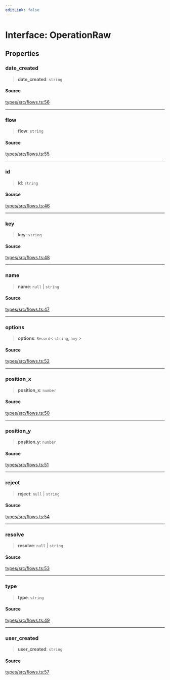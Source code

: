 ```yaml
---
editLink: false
---
```


# Interface: OperationRaw

## Properties

### date_created

> **date_created**: `string`

#### Source

[types/src/flows.ts:56](https://github.com/directus/directus/blob/7789a6c53/packages/types/src/flows.ts#L56)

---

### flow

> **flow**: `string`

#### Source

[types/src/flows.ts:55](https://github.com/directus/directus/blob/7789a6c53/packages/types/src/flows.ts#L55)

---

### id

> **id**: `string`

#### Source

[types/src/flows.ts:46](https://github.com/directus/directus/blob/7789a6c53/packages/types/src/flows.ts#L46)

---

### key

> **key**: `string`

#### Source

[types/src/flows.ts:48](https://github.com/directus/directus/blob/7789a6c53/packages/types/src/flows.ts#L48)

---

### name

> **name**: `null` \| `string`

#### Source

[types/src/flows.ts:47](https://github.com/directus/directus/blob/7789a6c53/packages/types/src/flows.ts#L47)

---

### options

> **options**: `Record`\< `string`, `any` \>

#### Source

[types/src/flows.ts:52](https://github.com/directus/directus/blob/7789a6c53/packages/types/src/flows.ts#L52)

---

### position_x

> **position_x**: `number`

#### Source

[types/src/flows.ts:50](https://github.com/directus/directus/blob/7789a6c53/packages/types/src/flows.ts#L50)

---

### position_y

> **position_y**: `number`

#### Source

[types/src/flows.ts:51](https://github.com/directus/directus/blob/7789a6c53/packages/types/src/flows.ts#L51)

---

### reject

> **reject**: `null` \| `string`

#### Source

[types/src/flows.ts:54](https://github.com/directus/directus/blob/7789a6c53/packages/types/src/flows.ts#L54)

---

### resolve

> **resolve**: `null` \| `string`

#### Source

[types/src/flows.ts:53](https://github.com/directus/directus/blob/7789a6c53/packages/types/src/flows.ts#L53)

---

### type

> **type**: `string`

#### Source

[types/src/flows.ts:49](https://github.com/directus/directus/blob/7789a6c53/packages/types/src/flows.ts#L49)

---

### user_created

> **user_created**: `string`

#### Source

[types/src/flows.ts:57](https://github.com/directus/directus/blob/7789a6c53/packages/types/src/flows.ts#L57)
